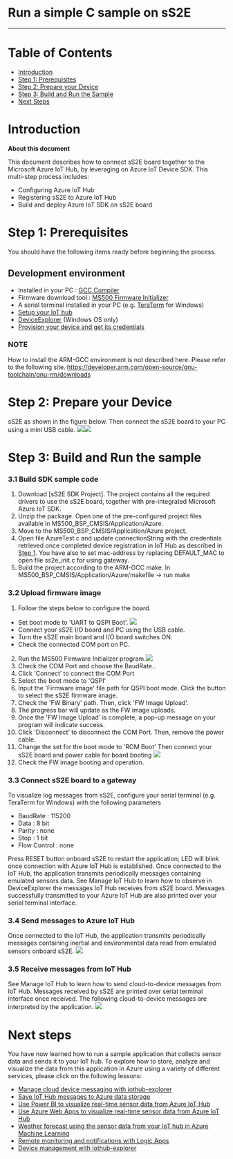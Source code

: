 Run a simple C sample on sS2E
===
---

# Table of Contents
-   [Introduction](#Introduction)
-   [Step 1: Prerequisites](#Prerequisites)
-   [Step 2: Prepare your Device](#PrepareDevice)
-   [Step 3: Build and Run the Sample](#Build)
-   [Next Steps](#NextSteps)

<a name="Introduction"></a>
# Introduction

**About this document**

This document describes how to connect sS2E board together to the Microsoft Azure IoT Hub, by leveraging on Azure IoT Device SDK. This multi-step process includes:
-   Configuring Azure IoT Hub
-   Registering sS2E to Azure IoT Hub
-   Build and deploy Azure IoT SDK on sS2E board
 

<a name="Prerequisites"></a>
# Step 1: Prerequisites

You should have the following items ready before beginning the process.

## Development environment
- Installed in your PC : [GCC Compiler][lnk-GCC]
- Firmware download tool : [MS500 Firmware Initializer][lnk-MS500-FI]
- A serial terminal installed in your PC (e.g. [TeraTerm][lnk-teraterm] for Windows) 
- [Setup your IoT hub][lnk-setup-iot-hub]
- [DeviceExplorer][lnk-dev-exp] (Windows OS only)
- [Provision your device and get its credentials][lnk-manage-iot-hub]


### NOTE
How to install the ARM-GCC environment is not described here. Please refer to the following site. https://developer.arm.com/open-source/gnu-toolchain/gnu-rm/downloads
 

<a name="PrepareDevice"></a>
# Step 2: Prepare your Device
sS2E as shown in the figure below. Then connect the sS2E board to your PC using a mini USB cable.
![][1]![][2]


<a name="Build"></a>
# Step 3: Build and Run the sample


<a name="Load"></a>
### 3.1 Build SDK sample code

1. Download [sS2E SDK Project]. The project contains all the required drivers to use the sS2E board, together with pre-integrated Microsoft Azure IoT SDK.
2. Unzip the package. Open one of the pre-configured project files available in MS500_BSP_CMSIS/Application/Azure.
3. Move to the MS500_BSP_CMSIS/Application/Azure project.
4. Open file AzureTest.c and update connectionString with the credentials retrieved once completed device registration in IoT Hub as described in [Step 1][lnk-setup-iot-hub]. You have also to set mac-address by replacing DEFAULT_MAC to open file ss2e_init.c for using gateway.
5. Build the project according to the ARM-GCC make. In MS500_BSP_CMSIS/Application/Azure/makefile -> run make
 

### 3.2 Upload firmware image

1. Follow the steps below to configure the board.
  - Set boot mode to 'UART to QSPI Boot'.
  ![][3]
  - Connect your sS2E I/O board and PC using the USB cable. 
  - Turn the sS2E main board and I/O board switches ON.
  - Check the connected COM port on PC.

2.	Run the MS500 Firmware Initializer program.![][4]
3.	Check the COM Port and choose the BaudRate..
4.	Click 'Connect’ to connect the COM Port
5.	Select the boot mode to 'QSPI'
6.	Input the 'Firmware image' file path for QSPI boot mode. Click the button to select the sS2E firmware image.
7.	Check the 'FW Binary' path. Then, click 'FW Image Upload’.
8.	The progress bar will update as the FW image uploads.
9.	Once the 'FW Image Upload' is complete, a pop-up message on your program will indicate success.
10.	Click 'Disconnect’ to disconnect the COM Port. Then, remove the power cable.
11.	Change the set for the boot mode to 'ROM Boot' Then connect your sS2E board and power cable for board booting
   ![][5] 
12.	Check the FW image booting and operation.



### 3.3 Connect sS2E board to a gateway 

To visualize log messages from sS2E, configure your serial terminal (e.g. TeraTerm for Windows) with the following parameters
-	BaudRate : 115200
-	Data : 8 bit
-	Parity : none
-	Stop : 1 bit
-	Flow Control : none

Press RESET button onboard sS2E to restart the application; LED will blink once connection with Azure IoT Hub is established. Once connected to the IoT Hub, the application transmits periodically messages containing emulated sensors data. See Manage IoT Hub to learn how to observe in DeviceExplorer the messages IoT Hub receives from sS2E board.
Messages successfully transmitted to your Azure IoT Hub are also printed over your serial terminal interface.



### 3.4 Send messages to Azure IoT Hub

Once connected to the IoT Hub, the application transmits periodically messages containing inertial and environmental data read from emulated sensors onboard sS2E.
![][6]



### 3.5 Receive messages from IoT Hub

See Manage IoT Hub to learn how to send cloud-to-device messages from IoT Hub. Messages received by sS2E are printed over serial terminal interface once received. The following cloud-to-device messages are interpreted by the application.
![][7]



<a name="Nextsteps"></a>
# Next steps

You have now learned how to run a sample application that collects sensor data and sends it to your IoT hub. To explore how to store, analyze and visualize the data from this application in Azure using a variety of different services, please click on the following lessons:

-   [Manage cloud device messaging with iothub-explorer](https://docs.microsoft.com/en-us/azure/iot-hub/iot-hub-explorer-cloud-device-messaging)
-   [Save IoT Hub messages to Azure data storage](https://docs.microsoft.com/en-us/azure/iot-hub/iot-hub-store-data-in-azure-table-storage)
-   [Use Power BI to visualize real-time sensor data from Azure IoT Hub](https://docs.microsoft.com/en-us/azure/iot-hub/iot-hub-live-data-visualization-in-power-bi)
-   [Use Azure Web Apps to visualize real-time sensor data from Azure IoT Hub](https://docs.microsoft.com/en-us/azure/iot-hub/iot-hub-live-data-visualization-in-web-apps)
-   [Weather forecast using the sensor data from your IoT hub in Azure Machine Learning](https://docs.microsoft.com/en-us/azure/iot-hub/iot-hub-weather-forecast-machine-learning)
-   [Remote monitoring and notifications with ​​Logic ​​Apps](https://docs.microsoft.com/en-us/azure/iot-hub/iot-hub-monitoring-notifications-with-azure-logic-apps)
-   [Device management with iothub-explorer](https://docs.microsoft.com/en-us/azure/iot-hub/iot-hub-device-management-iothub-explorer)

[lnk-GCC]:https://developer.arm.com/open-source/gnu-toolchain/gnu-rm/downloads
[lnk-MS500-FI]:http://ewbmsvr.synology.me:5000/sharing/pPpTfG5yz
[lnk-sS2E-SDK-Project]:http://ewbmsvr.synology.me:5000/sharing/3NaYGU0mb

[lnk-setup-iot-hub]:https://github.com/neeraj-khanna/azure-iot-device-ecosystem/blob/master/setup_iothub.md
[lnk-manage-iot-hub]:https://github.com/neeraj-khanna/azure-iot-device-ecosystem/blob/master/manage_iot_hub.md
[lnk-teraterm]:https://ttssh2.osdn.jp
[lnk-iothub-explorer]:https://github.com/Azure/iothub-explorer
[lnk-direct-methods]:https://docs.microsoft.com/en-us/azure/iot-hub/iot-hub-devguide-direct-methods

[lnk-desired-prop]:https://docs.microsoft.com/en-us/azure/iot-hub/iot-hub-devguide-device-twins
[lnk-dev-man]:https://docs.microsoft.com/en-us/azure/iot-hub/iot-hub-device-management-overview
[lnk-dev-exp]:https://github.com/Azure/azure-iot-sdk-csharp/tree/master/tools/DeviceExplorer
[lnk-iot-exp]:https://github.com/Azure/iothub-explorer 



[1]: ./sS2E_Board.png
[2]: ./miniUSB.png
[3]: ./BootMode.png
[4]: ./MS500_Firmware_Initializer.png
[5]: ./RomBoot.png
[6]: ./DeviceToAzure.png
[7]: ./AzureToDevice.png

